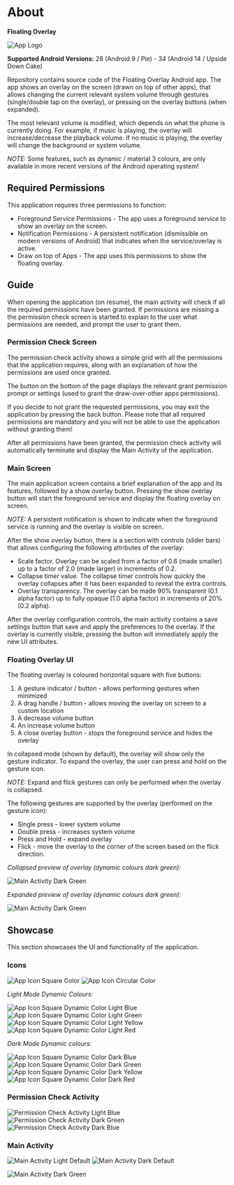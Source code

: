 # About

**Floating Overlay**

![App Logo](RESOURCES/README_IMAGES/icon.png)

**Supported Android Versions:** 28 (Android 9 / Pie) - 34 (Android 14 / Upside Down Cake)

Repository contains source code of the Floating Overlay Android app. The app
shows an overlay on the screen (drawn on top of other apps), that allows changing
the current relevant system volume through gestures (single/double tap on the
overlay), or pressing on the overlay buttons (when expanded).

The most relevant volume is modified, which depends on what the phone is currently
doing. For example, if music is playing, the overlay will increase/decrease the
playback volume. If no music is playing, the overlay will change the background
or system volume.


*NOTE:* Some features, such as dynamic / material 3 colours, are only available
in more recent versions of the Android operating system!


## Required Permissions

This application requires three permissions to function:
* Foreground Service Permissions - The app uses a foreground service to show an
overlay on the screen.
* Notification Permissions - A persistent notification (dismissible on modern
versions of Android) that indicates when the service/overlay is active.
* Draw on top of Apps - The app uses this permissions to show the floating
overlay.



## Guide

When opening the application (on resume), the main activity will check if all
the required permissions have been granted. If permissions are missing a the
permission check screen is started to explain to the user what permissions are
needed, and prompt the user to grant them.


### Permission Check Screen

The permission check activity shows a simple grid with all the permissions that
the application requires, along with an explanation of how the permissions are
used once granted.

The button on the bottom of the page displays the relevant grant permission
prompt or settings (used to grant the draw-over-other apps permissions).

If you decide to not grant the requested permissions, you may exit the application
by pressing the back button. Please note that all required permissions are
mandatory and you will not be able to use the application without granting them!

After all permissions have been granted, the permission check activity will
automatically terminate and display the Main Activity of the application.


### Main Screen

The main application screen contains a brief explanation of the app and its features,
followed by a show overlay button. Pressing the show overlay button will start
the foreground service and display the floating overlay on screen.

*NOTE:* A persistent notification is shown to indicate when the foreground service
is running and the overlay is visible on screen.

After the show overlay button, there is a section with controls (slider bars)
that allows configuring the following attributes of the overlay:
* Scale factor. Overlay can be scaled from a factor of 0.6 (made smaller) up to
a factor of 2.0 (made larger) in increments of 0.2.
* Collapse timer value. The collapse timer controls how quickly the overlay
collapses after it has been expanded to reveal the extra controls.
* Overlay transparency. The overlay can be made 90% transparent (0.1 alpha factor)
up to fully opaque (1.0 alpha factor) in increments of 20% (0.2 alpha).

After the overlay configuration controls, the main activity contains a save
settings button that save and apply the preferences to the overlay. If the
overlay is currently visible, pressing the button will immediately apply
the new UI attributes.


### Floating Overlay UI

The floating overlay is coloured horizontal square with five buttons:
1) A gesture indicator / button - allows performing gestures when minimized
2) A drag handle / button - allows moving the overlay on screen to a custom location
3) A decrease volume button
4) An increase volume button
5) A close overlay button - stops the foreground service and hides the overlay

In collapsed mode (shown by default), the overlay will show only the gesture
indicator. To expand the overlay, the user can press and hold on the gesture
icon.

*NOTE:* Expand and flick gestures can only be performed when the overlay is
collapsed.

The following gestures are supported by the overlay (performed on the gesture icon):
* Single press - lower system volume
* Double press - increases system volume
* Press and Hold - expand overlay
* Flick - move the overlay to the corner of the screen based on the flick direction.

*Collapsed preview of overlay (dynamic colours dark green):*

![Main Activity Dark Green](RESOURCES/README_IMAGES/overlay_colappsed.png)

*Expanded preview of overlay (dynamic colours dark green):*

![Main Activity Dark Green](RESOURCES/README_IMAGES/overlay_exp.png)



## Showcase

This section showcases the UI and functionality of the application.


### Icons

![App Icon Square Color](RESOURCES/README_IMAGES/icon_square_color.png)
![App Icon Circular Color](RESOURCES/README_IMAGES/icon_circ_color.png)


*Light Mode Dynamic Colours:*

![App Icon Square Dynamic Color Light Blue](RESOURCES/README_IMAGES/icon_square_dyn_light_blue.png)
![App Icon Square Dynamic Color Light Green](RESOURCES/README_IMAGES/icon_square_dyn_light_green.png)
![App Icon Square Dynamic Color Light Yellow](RESOURCES/README_IMAGES/icon_square_dyn_light_yellow.png)
![App Icon Square Dynamic Color Light Red](RESOURCES/README_IMAGES/icon_square_dyn_light_red.png)


*Dark Mode Dynamic colours:*

![App Icon Square Dynamic Color Dark Blue](RESOURCES/README_IMAGES/icon_square_dyn_dark_blue.png)
![App Icon Square Dynamic Color Dark Green](RESOURCES/README_IMAGES/icon_square_dyn_dark_green.png)
![App Icon Square Dynamic Color Dark Yellow](RESOURCES/README_IMAGES/icon_square_dyn_dark_yellow.png)
![App Icon Square Dynamic Color Dark Red](RESOURCES/README_IMAGES/icon_square_dyn_dark_red.png)



### Permission Check Activity

![Permission Check Activity Light Blue](RESOURCES/README_IMAGES/activity_perm_check_light_blue.png)
![Permission Check Activity Dark Green](RESOURCES/README_IMAGES/activity_perm_Check_dark_green.png)
![Permission Check Activity Dark Blue](RESOURCES/README_IMAGES/activity_perm_check_dark_blue.png)


### Main Activity

![Main Activity Light Default](RESOURCES/README_IMAGES/activity_main_light_default.png)
![Main Activity Dark Default](RESOURCES/README_IMAGES/activity_main_night_default.png)


![Main Activity Dark Green](RESOURCES/README_IMAGES/activity_main_dark_green.png)
